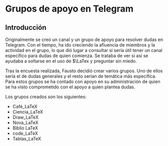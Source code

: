 # Grupos de apoyo en Telegram

## Introducción

Originalmente se creó un canal y un grupo de apoyo para resolver dudas en Telegram. Con el tiempo, ha ido creciendo la afluencia de miembros y la actividad en el grupo, lo que dió lugar a consultar si sería útil tener un canal específico para dudas de quien comienza. Se trataba de ver si así se ayudaba a soltarse en el uso de $\LaTex y preguntar sin miedo.

Tras la encuesta realizada, Fausto decidió crear varios grupos. Uno de ellos sería el de dudas generales y el resto serían de temática más específica. Para estos grupos se ha contado con apoyo en su administración de quien se ha visto comprometido con el apoyo a quien plantea dudas.

Los grupos creados son los siguientes:

- Café_LaTeX
- Ciencia_LaTeX
- Draw_LaTeX
- Nova_LaTeX
- Biblio LaTeX
- code_LaTeX
- Tablas_LaTeX

